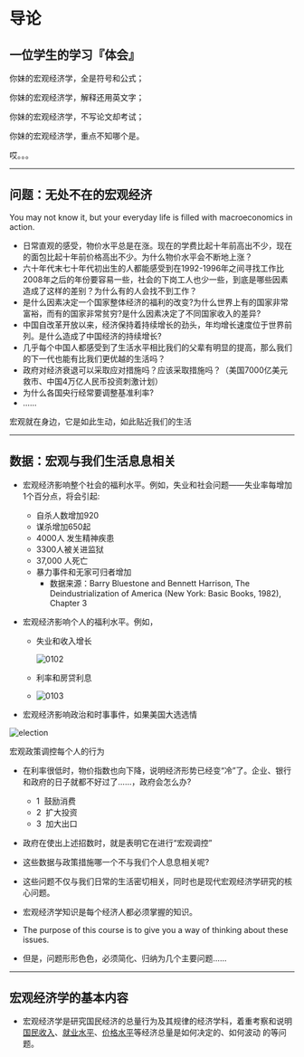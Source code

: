 # 导论

## 一位学生的学习『体会』

你妹的宏观经济学，全是符号和公式；

你妹的宏观经济学，解释还用英文字；

你妹的宏观经济学，不写论文却考试；

你妹的宏观经济学，重点不知哪个是。

哎。。。

------------------------------------------------------------------------

## 问题：无处不在的宏观经济

You may not know it, but your everyday life is filled with macroeconomics in action.

- 日常直观的感受，物价水平总是在涨。现在的学费比起十年前高出不少，现在的面包比起十年前价格高出不少。为什么物价水平会不断地上涨？
- 六十年代末七十年代初出生的人都能感受到在1992-1996年之间寻找工作比2008年之后的年份要容易一些，社会的下岗工人也少一些，到底是哪些因素造成了这样的差别？为什么有的人会找不到工作？
- 是什么因素决定一个国家整体经济的福利的改变?为什么世界上有的国家非常富裕，而有的国家非常贫穷?是什么因素决定了不同国家收入的差异?
- 中国自改革开放以来，经济保持着持续增长的劲头，年均增长速度位于世界前列。是什么造成了中国经济的持续增长?
- 几乎每个中国人都感受到了生活水平相比我们的父辈有明显的提高，那么我们的下一代也能有比我们更优越的生活吗？
- 政府对经济衰退可以采取应对措施吗？应该采取措施吗？（美国7000亿美元救市、中国4万亿人民币投资刺激计划）
- 为什么各国央行经常要调整基准利率?
- …...

宏观就在身边，它是如此生动，如此贴近我们的生活

------

## 数据：宏观与我们生活息息相关

- 宏观经济影响整个社会的福利水平。例如，失业和社会问题——失业率每增加1个百分点，将会引起:
  -   自杀人数增加920
  -   谋杀增加650起
  -   4000人 发生精神疾患
  -   3300人被关进监狱
  -   37,000 人死亡
  -   暴力事件和无家可归者增加
      - 数据来源：Barry Bluestone and Bennett Harrison, The Deindustrialization of America (New York:  Basic Books, 1982), Chapter 3
- 宏观经济影响个人的福利水平。例如，
  - 失业和收入增长

    ![0102](/figures/0102.png)

  - 利率和房贷利息

  - ![0103](/figures/0103.png)



- 宏观经济影响政治和时事事件，如果美国大选选情

![election](/figures/election.png)

宏观政策调控每个人的行为

- 在利率很低时，物价指数也向下降，说明经济形势已经变“冷”了。企业、银行和政府的日子就都不好过了......，政府会怎么办?
  - 1  鼓励消费
  - 2  扩大投资
  - 3  加大出口
- 政府在使出上述招数时，就是表明它在进行“宏观调控”

- 这些数据与政策措施哪一个不与我们个人息息相关呢?
- 这些问题不仅与我们日常的生活密切相关，同时也是现代宏观经济学研究的核心问题。
- 宏观经济学知识是每个经济人都必须掌握的知识。
- The purpose of this course is to give you a way of thinking about these issues.
- 但是，问题形形色色，必须简化、归纳为几个主要问题......

---

## 宏观经济学的基本内容

- 宏观经济学是研究国民经济的总量行为及其规律的经济学科，着重考察和说明<u>国民收入</u>、<u>就业水平</u>、<u>价格水平</u>等经济总量是如何决定的、如何波动 的等问题。

  ​				
  ​			
  ​		
  ​	